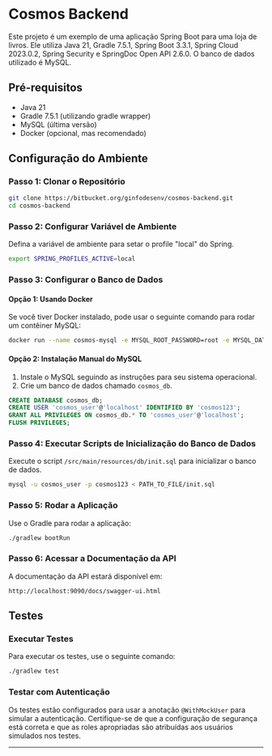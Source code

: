 
# Cosmos Backend

Este projeto é um exemplo de uma aplicação Spring Boot para uma loja de livros. Ele utiliza Java 21, Gradle 7.5.1, Spring Boot 3.3.1, Spring Cloud 2023.0.2, Spring Security e SpringDoc Open API 2.6.0. O banco de dados utilizado é MySQL.

## Pré-requisitos

- Java 21
- Gradle 7.5.1 (utilizando gradle wrapper)
- MySQL (última versão)
- Docker (opcional, mas recomendado)

## Configuração do Ambiente

### Passo 1: Clonar o Repositório

```sh
git clone https://bitbucket.org/ginfodesenv/cosmos-backend.git
cd cosmos-backend
```

### Passo 2: Configurar Variável de Ambiente

Defina a variável de ambiente para setar o profile "local" do Spring.

```sh
export SPRING_PROFILES_ACTIVE=local
```

### Passo 3: Configurar o Banco de Dados

#### Opção 1: Usando Docker

Se você tiver Docker instalado, pode usar o seguinte comando para rodar um contêiner MySQL:

```sh
docker run --name cosmos-mysql -e MYSQL_ROOT_PASSWORD=root -e MYSQL_DATABASE=cosmos_db -e MYSQL_USER=cosmos_user -e MYSQL_PASSWORD=cosmos123 -p 3306:3306 -d mysql:latest
```

#### Opção 2: Instalação Manual do MySQL

1. Instale o MySQL seguindo as instruções para seu sistema operacional.
2. Crie um banco de dados chamado `cosmos_db`.

```sql
CREATE DATABASE cosmos_db;
CREATE USER 'cosmos_user'@'localhost' IDENTIFIED BY 'cosmos123';
GRANT ALL PRIVILEGES ON cosmos_db.* TO 'cosmos_user'@'localhost';
FLUSH PRIVILEGES;
```

### Passo 4: Executar Scripts de Inicialização do Banco de Dados

Execute o script `/src/main/resources/db/init.sql` para inicializar o banco de dados.

```sh
mysql -u cosmos_user -p cosmos123 < PATH_TO_FILE/init.sql
```

### Passo 5: Rodar a Aplicação

Use o Gradle para rodar a aplicação:

```sh
./gradlew bootRun
```

### Passo 6: Acessar a Documentação da API

A documentação da API estará disponível em:

```
http://localhost:9090/docs/swagger-ui.html
```

## Testes

### Executar Testes

Para executar os testes, use o seguinte comando:

```sh
./gradlew test
```

### Testar com Autenticação

Os testes estão configurados para usar a anotação `@WithMockUser` para simular a autenticação. Certifique-se de que a configuração de segurança está correta e que as roles apropriadas são atribuídas aos usuários simulados nos testes.

---
